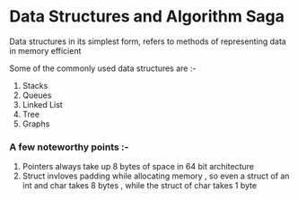 # Data Structures and Algorithm Saga 
Data structures in its simplest form, refers to methods of representing data in memory efficient

Some of the commonly used data structures are :-
1) Stacks 
2) Queues 
3) Linked List
4) Tree
5) Graphs

### A few noteworthy points :- 
1) Pointers always take up 8 bytes of space in 64 bit architecture 
2) Struct invloves padding while allocating memory , so even a struct of an int and char takes 8 bytes , while the struct of char takes 1 byte 
